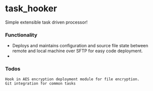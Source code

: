 # task_hooker
Simple extensible task driven processor!

### Functionality
- Deploys and maintains configuration and source file state between remote and local machine over SFTP for easy code deployment.
-


### Todos
    Hook in AES encryption deployment module for file encryption.
    Git integration for common tasks
